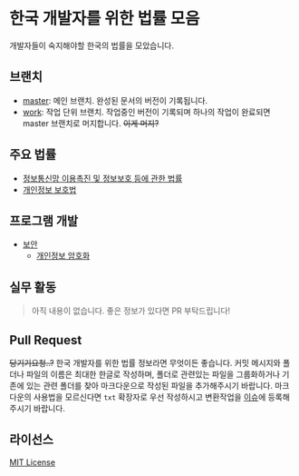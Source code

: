 # 한국 개발자를 위한 법률 모음
개발자들이 숙지해야할 한국의 법률을 모았습니다.

## 브랜치
- [master](#https://github.com/tmdgus0084/kor-law-for-dev/tree/master): 메인 브랜치. 완성된 문서의 버전이 기록됩니다.
- [work](#https://github.com/tmdgus0084/kor-law-for-dev/tree/work): 작업 단위 브랜치. 작업중인 버전이 기록되며 하나의 작업이 완료되면 master 브랜치로 머지합니다. ~~이게 머지?~~

## 주요 법률
- [정보통신망 이용촉진 및 정보보호 등에 관한 법률](http://www.law.go.kr/법령/정보통신망%20이용촉진%20및%20정보보호%20등에%20관한%20법률)
- [개인정보 보호법](http://www.law.go.kr/법령/개인정보%20보호법)

## 프로그램 개발
- [보안](https://github.com/tmdgus0084/kor-law-for-dev/blob/master/프로그램_개발/보안/)
  - [개인정보 암호화](https://github.com/tmdgus0084/kor-law-for-dev/blob/master/프로그램_개발/보안/개인정보_암호화.md)

## 실무 활동
> 아직 내용이 없습니다. 좋은 정보가 있다면 PR 부탁드립니다!

<!--

## 기타
> 아직 내용이 없습니다. 좋은 정보가 있다면 PR 부탁드립니다! PR 넣을 때는 이부분 주석을 풀어주세요!

-->

## Pull Request
~~당기기요청..?~~
한국 개발자를 위한 법률 정보라면 무엇이든 좋습니다.
커밋 메시지와 폴더나 파일의 이름은 최대한 한글로 작성하며,
폴더로 관련있는 파일을
그룹화하거나 기존에 있는 관련 폴더를 찾아
마크다운으로 작성된 파일을 추가해주시기 바랍니다.
마크다운의 사용법을 모르신다면 `txt` 확장자로 우선 작성하시고
변환작업을 [이슈](https://github.com/tmdgus0084/kor-law-for-dev/issues)에
등록해주시기 바랍니다.

## 라이선스
[MIT License](https://github.com/tmdgus0084/kor-law-for-dev/blob/master/LICENSE)
